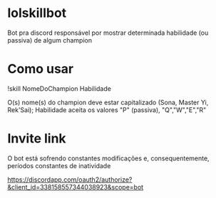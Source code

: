 # lolskillbot
Bot pra discord responsável por mostrar determinada habilidade (ou passiva) de algum champion

# Como usar
!skill NomeDoChampion Habilidade

O(s) nome(s) do champion deve estar capitalizado (Sona, Master Yi, Rek'Sai); Habilidade aceita os valores "P" (passiva), "Q","W","E","R"

# Invite link

O bot está sofrendo constantes modificações e, consequentemente, períodos constantes de inatividade

https://discordapp.com/oauth2/authorize?&client_id=338158557344038923&scope=bot
